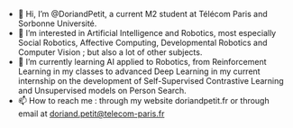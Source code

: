 - 👋 Hi, I’m @DoriandPetit, a current M2 student at Télécom Paris and Sorbonne Université.
- 👀 I’m interested in Artificial Intelligence and Robotics, most especially Social Robotics, Affective Computing, Developmental Robotics and Computer Vision ; but also a lot of other subjects.
- 🌱 I’m currently learning AI applied to Robotics, from Reinforcement Learning in my classes to advanced Deep Learning in my current internship on the development of Self-Supervised Contrastive Learning and Unsupervised models on Person Search.
- 📫 How to reach me : through my website doriandpetit.fr or through email at doriand.petit@telecom-paris.fr

